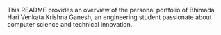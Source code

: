 This README provides an overview of the personal portfolio of Bhimada Hari Venkata Krishna Ganesh, an engineering student passionate about computer science and technical innovation.
